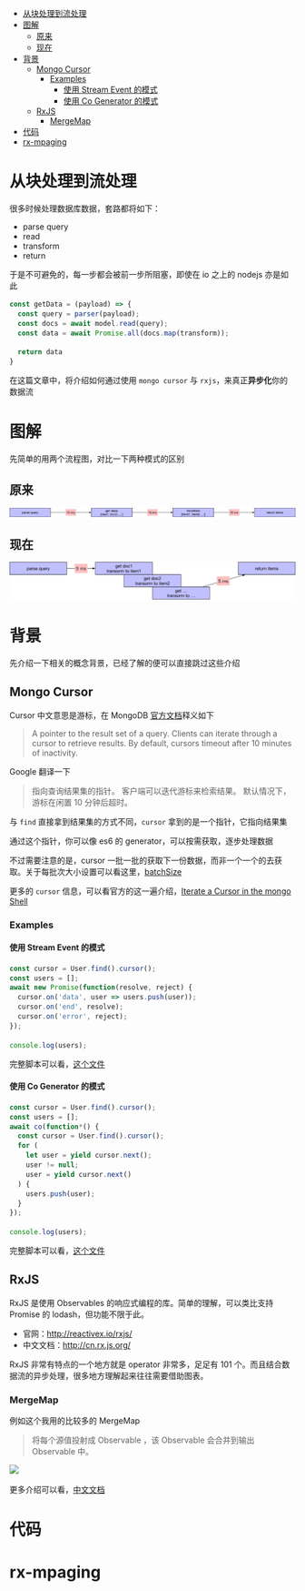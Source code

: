 <!-- TOC -->

- [从块处理到流处理](#从块处理到流处理)
- [图解](#图解)
  - [原来](#原来)
  - [现在](#现在)
- [背景](#背景)
  - [Mongo Cursor](#mongo-cursor)
    - [Examples](#examples)
      - [使用 Stream Event 的模式](#使用-stream-event-的模式)
      - [使用 Co Generator 的模式](#使用-co-generator-的模式)
  - [RxJS](#rxjs)
    - [MergeMap](#mergemap)
- [代码](#代码)
- [rx-mpaging](#rx-mpaging)

<!-- /TOC -->

# 从块处理到流处理

很多时候处理数据库数据，套路都将如下：

* parse query
* read
* transform
* return

于是不可避免的，每一步都会被前一步所阻塞，即使在 io 之上的 nodejs 亦是如此

```js
const getData = (payload) => {
  const query = parser(payload);
  const docs = await model.read(query);
  const data = await Promise.all(docs.map(transform));

  return data
}
```

在这篇文章中，将介绍如何通过使用 `mongo cursor` 与 `rxjs`，来真正**异步化**你的数据流

# 图解

先简单的用两个流程图，对比一下两种模式的区别

## 原来

![](https://github.com/yidinghan/blog/blob/master/imgs/from-batch-to-flow-batch.jpeg)

## 现在

![](https://github.com/yidinghan/blog/blob/master/imgs/from-batch-to-flow-flow.jpeg)

# 背景

先介绍一下相关的概念背景，已经了解的便可以直接跳过这些介绍

## Mongo Cursor

Cursor 中文意思是游标，在 MongoDB [官方文档](https://docs.mongodb.com/manual/reference/glossary/#term-cursor)释义如下

> A pointer to the result set of a query. Clients can iterate through a cursor to retrieve results. By default, cursors timeout after 10 minutes of inactivity.

Google 翻译一下

> 指向查询结果集的指针。 客户端可以迭代游标来检索结果。 默认情况下，游标在闲置 10 分钟后超时。

与 `find` 直接拿到结果集的方式不同，`cursor` 拿到的是一个指针，它指向结果集

通过这个指针，你可以像 es6 的 generator，可以按需获取，逐步处理数据

不过需要注意的是，cursor 一批一批的获取下一份数据，而非一个一个的去获取。关于每批次大小设置可以看这里，[batchSize](https://docs.mongodb.com/manual/reference/method/cursor.batchSize)

更多的 `cursor` 信息，可以看官方的这一遍介绍，[Iterate a Cursor in the mongo Shell](https://docs.mongodb.com/manual/tutorial/iterate-a-cursor/#read-operations-cursors)

### Examples

#### 使用 Stream Event 的模式

```js
const cursor = User.find().cursor();
const users = [];
await new Promise(function(resolve, reject) {
  cursor.on('data', user => users.push(user));
  cursor.on('end', resolve);
  cursor.on('error', reject);
});

console.log(users);
```

完整脚本可以看，[这个文件](https://github.com/yidinghan/blog/blob/master/scripts/mongoose-cursor-map.js)

#### 使用 Co Generator 的模式

```js
const cursor = User.find().cursor();
const users = [];
await co(function*() {
  const cursor = User.find().cursor();
  for (
    let user = yield cursor.next();
    user != null;
    user = yield cursor.next()
  ) {
    users.push(user);
  }
});

console.log(users);
```

完整脚本可以看，[这个文件](https://github.com/yidinghan/blog/blob/master/scripts/mongoose-cursor-co.js)

## RxJS

RxJS 是使用 Observables 的响应式编程的库。简单的理解，可以类比支持 Promise 的 lodash，但功能不限于此。

* 官网：http://reactivex.io/rxjs/
* 中文文档：http://cn.rx.js.org/

RxJS 非常有特点的一个地方就是 operator 非常多，足足有 101 个。而且结合数据流的异步处理，很多地方理解起来往往需要借助图表。

### MergeMap

例如这个我用的比较多的 MergeMap

> 将每个源值投射成 Observable ，该 Observable 会合并到输出 Observable 中。

![](http://reactivex.io/rxjs/img/mergeMap.png)

更多介绍可以看，[中文文档](http://cn.rx.js.org/class/es6/Observable.js~Observable.html#instance-method-mergeMap)

# 代码

# rx-mpaging
